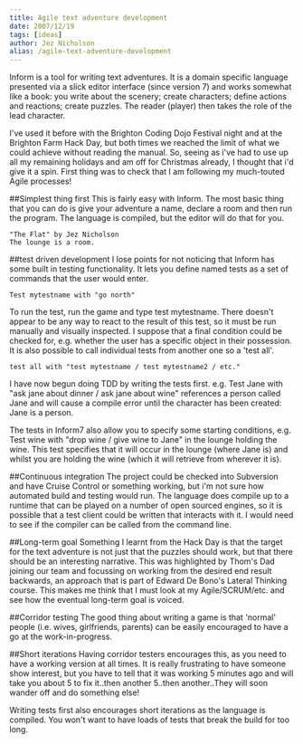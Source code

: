 ```yaml
---
title: Agile text adventure development
date: 2007/12/19
tags: [ideas]
author: Jez Nicholson
alias: /agile-text-adventure-development
---
```

Inform is a tool for writing text adventures. It is a domain specific language presented via a slick editor interface (since version 7) and works somewhat like a book: you write about the scenery; create characters; define actions and reactions; create puzzles. The reader (player) then takes the role of the lead character.

I've used it before with the Brighton Coding Dojo Festival night and at the Brighton Farm Hack Day, but both times we reached the limit of what we could achieve without reading the manual. So, seeing as i've had to use up all my remaining holidays and am off for Christmas already, I thought that i'd give it a spin. First thing was to check that I am following my much-touted Agile processes!

##Simplest thing first
This is fairly easy with Inform. The most basic thing that you can do is give your adventure a name, declare a room and then run the program. The language is compiled, but the editor will do that for you. 

    "The Flat" by Jez Nicholson 
    The lounge is a room.

##test driven development
I lose points for not noticing that Inform has some built in testing functionality. It lets you define named tests as a set of commands that the user would enter. 

    Test mytestname with "go north" 

To run the test, run the game and type test mytestname. There doesn't appear to be any way to react to the result of this test, so it must be run manually and visually inspected. I suppose that a final condition could be checked for, e.g. whether the user has a specific object in their possession. It is also possible to call individual tests from another one so a 'test all'. 

    test all with "test mytestname / test mytestname2 / etc."

I have now begun doing TDD by writing the tests first. 
e.g. Test Jane with "ask jane about dinner / ask jane about wine" references a person called Jane and will cause a compile error until the character has been created: Jane is a person.

The tests in Inform7 also allow you to specify some starting conditions, e.g.
Test wine with "drop wine / give wine to Jane" in the lounge holding the wine. 
This test specifies that it will occur in the lounge (where Jane is) and whilst you are holding the wine (which it will retrieve from wherever it is).

##Continuous integration
The project could be checked into Subversion and have Cruise Control or something working, but i'm not sure how automated build and testing would run. The language does compile up to a runtime that can be played on a number of open sourced engines, so it is possible that a test client could be written that interacts with it. I would need to see if the compiler can be called from the command line.

##Long-term goal
Something I learnt from the Hack Day is that the target for the text adventure is not just that the puzzles should work, but that there should be an interesting narrative. This was highlighted by Thom's Dad joining our team and focussing on working from the desired end result backwards, an approach that is part of Edward De Bono's Lateral Thinking course. This makes me think that I must look at my Agile/SCRUM/etc. and see how the eventual long-term goal is voiced.

##Corridor testing
The good thing about writing a game is that 'normal' people (i.e. wives, girlfriends, parents) can be easily encouraged to have a go at the work-in-progress.

##Short iterations
Having corridor testers encourages this, as you need to have a working version at all times. It is really frustrating to have someone show interest, but you have to tell that it was working 5 minutes ago and will take you about 5 to fix it..then another 5..then another..They will soon wander off and do something else!

Writing tests first also encourages short iterations as the language is compiled. You won't want to have loads of tests that break the build for too long.
